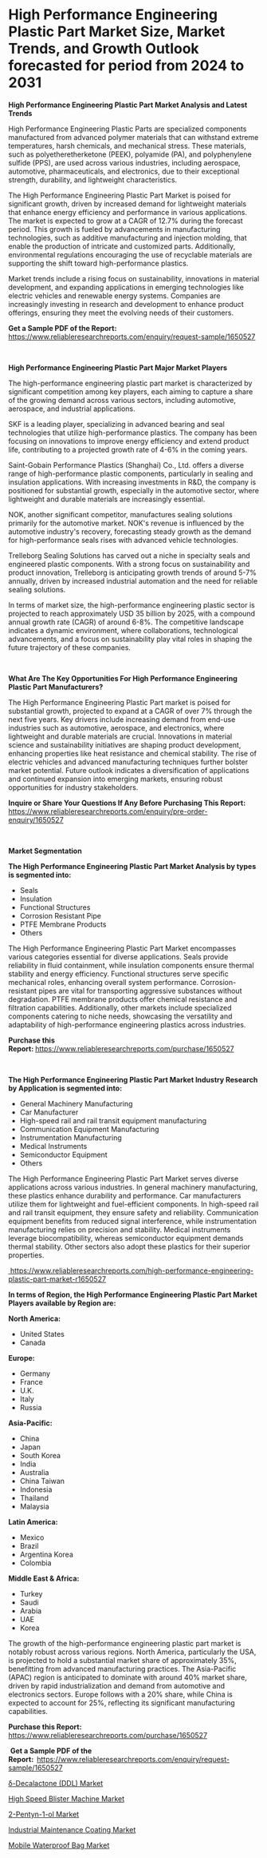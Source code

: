 <p><h1>High Performance Engineering Plastic Part Market Size, Market Trends, and Growth Outlook forecasted for period from 2024 to 2031</h1></p><p><strong>High Performance Engineering Plastic Part Market Analysis and Latest Trends</strong></p>
<p><p>High Performance Engineering Plastic Parts are specialized components manufactured from advanced polymer materials that can withstand extreme temperatures, harsh chemicals, and mechanical stress. These materials, such as polyetheretherketone (PEEK), polyamide (PA), and polyphenylene sulfide (PPS), are used across various industries, including aerospace, automotive, pharmaceuticals, and electronics, due to their exceptional strength, durability, and lightweight characteristics.</p><p>The High Performance Engineering Plastic Part Market is poised for significant growth, driven by increased demand for lightweight materials that enhance energy efficiency and performance in various applications. The market is expected to grow at a CAGR of 12.7% during the forecast period. This growth is fueled by advancements in manufacturing technologies, such as additive manufacturing and injection molding, that enable the production of intricate and customized parts. Additionally, environmental regulations encouraging the use of recyclable materials are supporting the shift toward high-performance plastics. </p><p>Market trends include a rising focus on sustainability, innovations in material development, and expanding applications in emerging technologies like electric vehicles and renewable energy systems. Companies are increasingly investing in research and development to enhance product offerings, ensuring they meet the evolving needs of their customers.</p></p>
<p><strong>Get a Sample PDF of the Report:&nbsp;</strong> <a href="https://www.reliableresearchreports.com/enquiry/request-sample/1650527?utm_campaign=8&utm_medium=2&utm_source=Github&utm_content=ia&utm_term=26092024&utm_id=high-performance-engineering-plastic-part">https://www.reliableresearchreports.com/enquiry/request-sample/1650527</a></p>
<p>&nbsp;</p>
<p><strong>High Performance Engineering Plastic Part Major Market Players</strong></p>
<p><p>The high-performance engineering plastic part market is characterized by significant competition among key players, each aiming to capture a share of the growing demand across various sectors, including automotive, aerospace, and industrial applications. </p><p>SKF is a leading player, specializing in advanced bearing and seal technologies that utilize high-performance plastics. The company has been focusing on innovations to improve energy efficiency and extend product life, contributing to a projected growth rate of 4-6% in the coming years.</p><p>Saint-Gobain Performance Plastics (Shanghai) Co., Ltd. offers a diverse range of high-performance plastic components, particularly in sealing and insulation applications. With increasing investments in R&D, the company is positioned for substantial growth, especially in the automotive sector, where lightweight and durable materials are increasingly essential.</p><p>NOK, another significant competitor, manufactures sealing solutions primarily for the automotive market. NOK's revenue is influenced by the automotive industry's recovery, forecasting steady growth as the demand for high-performance seals rises with advanced vehicle technologies.</p><p>Trelleborg Sealing Solutions has carved out a niche in specialty seals and engineered plastic components. With a strong focus on sustainability and product innovation, Trelleborg is anticipating growth trends of around 5-7% annually, driven by increased industrial automation and the need for reliable sealing solutions.</p><p>In terms of market size, the high-performance engineering plastic sector is projected to reach approximately USD 35 billion by 2025, with a compound annual growth rate (CAGR) of around 6-8%. The competitive landscape indicates a dynamic environment, where collaborations, technological advancements, and a focus on sustainability play vital roles in shaping the future trajectory of these companies.</p></p>
<p>&nbsp;</p>
<p><strong>What Are The Key Opportunities For High Performance Engineering Plastic Part Manufacturers?</strong></p>
<p><p>The High Performance Engineering Plastic Part market is poised for substantial growth, projected to expand at a CAGR of over 7% through the next five years. Key drivers include increasing demand from end-use industries such as automotive, aerospace, and electronics, where lightweight and durable materials are crucial. Innovations in material science and sustainability initiatives are shaping product development, enhancing properties like heat resistance and chemical stability. The rise of electric vehicles and advanced manufacturing techniques further bolster market potential. Future outlook indicates a diversification of applications and continued expansion into emerging markets, ensuring robust opportunities for industry stakeholders.</p></p>
<p><strong>Inquire or Share Your Questions If Any Before Purchasing This Report:</strong> <a href="https://www.reliableresearchreports.com/enquiry/pre-order-enquiry/1650527?utm_campaign=8&utm_medium=2&utm_source=Github&utm_content=ia&utm_term=26092024&utm_id=high-performance-engineering-plastic-part">https://www.reliableresearchreports.com/enquiry/pre-order-enquiry/1650527</a></p>
<p>&nbsp;</p>
<p><strong>Market Segmentation</strong></p>
<p><strong>The High Performance Engineering Plastic Part Market Analysis by types is segmented into:</strong></p>
<p><ul><li>Seals</li><li>Insulation</li><li>Functional Structures</li><li>Corrosion Resistant Pipe</li><li>PTFE Membrane Products</li><li>Others</li></ul></p>
<p><p>The High Performance Engineering Plastic Part Market encompasses various categories essential for diverse applications. Seals provide reliability in fluid containment, while insulation components ensure thermal stability and energy efficiency. Functional structures serve specific mechanical roles, enhancing overall system performance. Corrosion-resistant pipes are vital for transporting aggressive substances without degradation. PTFE membrane products offer chemical resistance and filtration capabilities. Additionally, other markets include specialized components catering to niche needs, showcasing the versatility and adaptability of high-performance engineering plastics across industries.</p></p>
<p><strong>Purchase this Report:&nbsp;</strong><a href="https://www.reliableresearchreports.com/purchase/1650527?utm_campaign=8&utm_medium=2&utm_source=Github&utm_content=ia&utm_term=26092024&utm_id=high-performance-engineering-plastic-part">https://www.reliableresearchreports.com/purchase/1650527</a></p>
<p>&nbsp;</p>
<p><strong>The High Performance Engineering Plastic Part Market Industry Research by Application is segmented into:</strong></p>
<p><ul><li>General Machinery Manufacturing</li><li>Car Manufacturer</li><li>High-speed rail and rail transit equipment manufacturing</li><li>Communication Equipment Manufacturing</li><li>Instrumentation Manufacturing</li><li>Medical Instruments</li><li>Semiconductor Equipment</li><li>Others</li></ul></p>
<p><p>The High Performance Engineering Plastic Part Market serves diverse applications across various industries. In general machinery manufacturing, these plastics enhance durability and performance. Car manufacturers utilize them for lightweight and fuel-efficient components. In high-speed rail and rail transit equipment, they ensure safety and reliability. Communication equipment benefits from reduced signal interference, while instrumentation manufacturing relies on precision and stability. Medical instruments leverage biocompatibility, whereas semiconductor equipment demands thermal stability. Other sectors also adopt these plastics for their superior properties.</p></p>
<p><a href="https://www.reliableresearchreports.com/high-performance-engineering-plastic-part-market-r1650527?utm_campaign=8&utm_medium=2&utm_source=Github&utm_content=ia&utm_term=26092024&utm_id=high-performance-engineering-plastic-part">&nbsp;https://www.reliableresearchreports.com/high-performance-engineering-plastic-part-market-r1650527</a></p>
<p><strong>In terms of Region, the High Performance Engineering Plastic Part Market Players available by Region are:</strong></p>
<p>
    <p> <strong> North America: </strong>
        <ul>
            <li>United States</li>
            <li>Canada</li>
        </ul>
        </p> 
    <p> <strong> Europe: </strong>
        <ul>
            <li>Germany</li>
            <li>France</li>
            <li>U.K.</li>
            <li>Italy</li>
            <li>Russia</li>
        </ul>
        </p> 
    <p> <strong> Asia-Pacific: </strong>
        <ul>
            <li>China</li>
            <li>Japan</li>
            <li>South Korea</li>
            <li>India</li>
            <li>Australia</li>
            <li>China Taiwan</li>
            <li>Indonesia</li>
            <li>Thailand</li>
            <li>Malaysia</li>
        </ul>
        </p> 
    <p> <strong> Latin America: </strong>
        <ul>
            <li>Mexico</li>
            <li>Brazil</li>
            <li>Argentina Korea</li>
            <li>Colombia</li>
        </ul>
        </p> 
    <p> <strong> Middle East & Africa: </strong>
        <ul>
            <li>Turkey</li>
            <li>Saudi</li>
            <li>Arabia</li>
            <li>UAE</li>
            <li>Korea</li>
        </ul>
    </p>
    </p>
<p><p>The growth of the high-performance engineering plastic part market is notably robust across various regions. North America, particularly the USA, is projected to hold a substantial market share of approximately 35%, benefitting from advanced manufacturing practices. The Asia-Pacific (APAC) region is anticipated to dominate with around 40% market share, driven by rapid industrialization and demand from automotive and electronics sectors. Europe follows with a 20% share, while China is expected to account for 25%, reflecting its significant manufacturing capabilities.</p></p>
<p><strong>Purchase this Report: </strong><a href="https://www.reliableresearchreports.com/purchase/1650527?utm_campaign=8&utm_medium=2&utm_source=Github&utm_content=ia&utm_term=26092024&utm_id=high-performance-engineering-plastic-part">https://www.reliableresearchreports.com/purchase/1650527</a></p>
<p>&nbsp;<strong>Get a Sample PDF of the Report:&nbsp;&nbsp;</strong><a href="https://www.reliableresearchreports.com/enquiry/request-sample/1650527?utm_campaign=8&utm_medium=2&utm_source=Github&utm_content=ia&utm_term=26092024&utm_id=high-performance-engineering-plastic-part">https://www.reliableresearchreports.com/enquiry/request-sample/1650527</a></p>
<p><strong></strong></p>
<p><p><a href="https://github.com/provorikovar/Market-Research-Report-List-6/blob/main/d-decalactone-ddl-market.md?utm_campaign=8&utm_medium=2&utm_source=Github&utm_content=ia&utm_term=26092024&utm_id=high-performance-engineering-plastic-part">δ-Decalactone (DDL) Market</a></p><p><a href="https://www.linkedin.com/pulse/how-regional-markets-adapting-high-speed-blister-machine-jsvwf?trackingId=zviWrZ8FSjaPuoJgV2%2B1Tg%3D%3D&utm_campaign=8&utm_medium=2&utm_source=Github&utm_content=ia&utm_term=26092024&utm_id=high-performance-engineering-plastic-part">High Speed Blister Machine Market</a></p><p><a href="https://github.com/angelajermaine/Market-Research-Report-List-5/blob/main/2-pentyn-1-ol-market.md?utm_campaign=8&utm_medium=2&utm_source=Github&utm_content=ia&utm_term=26092024&utm_id=high-performance-engineering-plastic-part">2-Pentyn-1-ol Market</a></p><p><a href="https://www.linkedin.com/pulse/global-industrial-maintenance-coating-market-size-trends-otpnf?trackingId=YiJ2RF%2F%2BQpm9i%2BdZcMNCvA%3D%3D&utm_campaign=8&utm_medium=2&utm_source=Github&utm_content=ia&utm_term=26092024&utm_id=high-performance-engineering-plastic-part">Industrial Maintenance Coating Market</a></p><p><a href="https://issuu.com/reportprime-2/docs/mobile-waterproof-bag-market-size-2_458e473aa39f3f?utm_campaign=8&utm_medium=2&utm_source=Github&utm_content=ia&utm_term=26092024&utm_id=high-performance-engineering-plastic-part">Mobile Waterproof Bag Market</a></p></p>